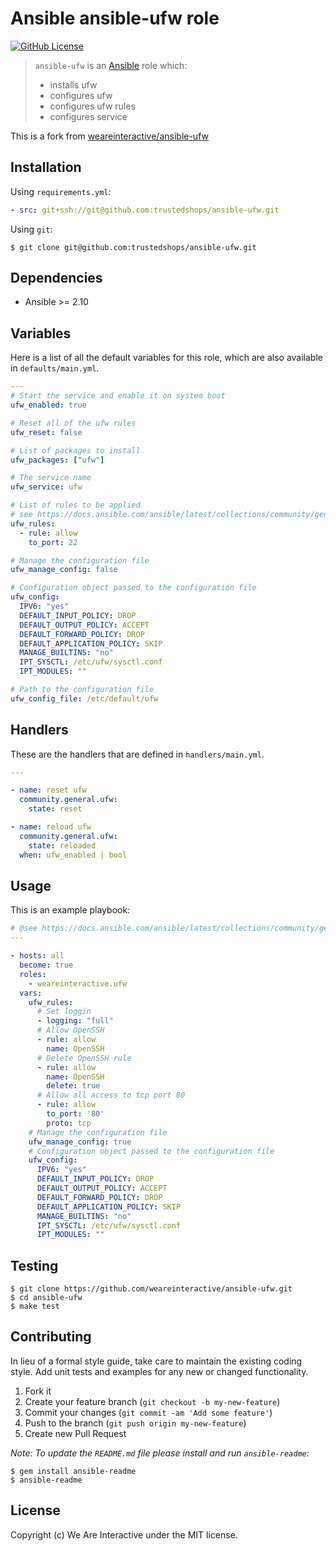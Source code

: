 # Ansible ansible-ufw role
[![GitHub License](https://img.shields.io/badge/license-MIT-lightgrey.svg)](https://github.com/trustedshops-public/ansible-ufw/blob/main/LICENSE)

> `ansible-ufw` is an [Ansible](http://www.ansible.com) role which:
>
> * installs ufw
> * configures ufw
> * configures ufw rules
> * configures service

This is a fork from [weareinteractive/ansible-ufw](https://github.com/weareinteractive/ansible-ufw)

## Installation

Using `requirements.yml`:

```yaml
- src: git+ssh://git@github.com:trustedshops/ansible-ufw.git
```

Using `git`:

```shell
$ git clone git@github.com:trustedshops/ansible-ufw.git
```

## Dependencies

* Ansible >= 2.10

## Variables

Here is a list of all the default variables for this role, which are also available in `defaults/main.yml`.

```yaml
---
# Start the service and enable it on system boot
ufw_enabled: true

# Reset all of the ufw rules
ufw_reset: false

# List of packages to install
ufw_packages: ["ufw"]

# The service name
ufw_service: ufw

# List of rules to be applied
# see https://docs.ansible.com/ansible/latest/collections/community/general/ufw_module.html for documentation
ufw_rules:
  - rule: allow
    to_port: 22

# Manage the configuration file
ufw_manage_config: false

# Configuration object passed to the configuration file
ufw_config:
  IPV6: "yes"
  DEFAULT_INPUT_POLICY: DROP
  DEFAULT_OUTPUT_POLICY: ACCEPT
  DEFAULT_FORWARD_POLICY: DROP
  DEFAULT_APPLICATION_POLICY: SKIP
  MANAGE_BUILTINS: "no"
  IPT_SYSCTL: /etc/ufw/sysctl.conf
  IPT_MODULES: ""

# Path to the configuration file
ufw_config_file: /etc/default/ufw

```

## Handlers

These are the handlers that are defined in `handlers/main.yml`.

```yaml
---

- name: reset ufw
  community.general.ufw:
    state: reset

- name: reload ufw
  community.general.ufw:
    state: reloaded
  when: ufw_enabled | bool

```


## Usage

This is an example playbook:

```yaml
# @see https://docs.ansible.com/ansible/latest/collections/community/general/ufw_module.html#examples
---

- hosts: all
  become: true
  roles:
    - weareinteractive.ufw
  vars:
    ufw_rules:
      # Set loggin
      - logging: "full"
      # Allow OpenSSH
      - rule: allow
        name: OpenSSH
      # Delete OpenSSH rule
      - rule: allow
        name: OpenSSH
        delete: true
      # Allow all access to tcp port 80
      - rule: allow
        to_port: '80'
        proto: tcp
    # Manage the configuration file
    ufw_manage_config: true
    # Configuration object passed to the configuration file
    ufw_config:
      IPV6: "yes"
      DEFAULT_INPUT_POLICY: DROP
      DEFAULT_OUTPUT_POLICY: ACCEPT
      DEFAULT_FORWARD_POLICY: DROP
      DEFAULT_APPLICATION_POLICY: SKIP
      MANAGE_BUILTINS: "no"
      IPT_SYSCTL: /etc/ufw/sysctl.conf
      IPT_MODULES: ""

```


## Testing

```shell
$ git clone https://github.com/weareinteractive/ansible-ufw.git
$ cd ansible-ufw
$ make test
```

## Contributing
In lieu of a formal style guide, take care to maintain the existing coding style. Add unit tests and examples for any new or changed functionality.

1. Fork it
2. Create your feature branch (`git checkout -b my-new-feature`)
3. Commit your changes (`git commit -am 'Add some feature'`)
4. Push to the branch (`git push origin my-new-feature`)
5. Create new Pull Request

*Note: To update the `README.md` file please install and run `ansible-readme`:*

```shell
$ gem install ansible-readme
$ ansible-readme
```

## License
Copyright (c) We Are Interactive under the MIT license.
